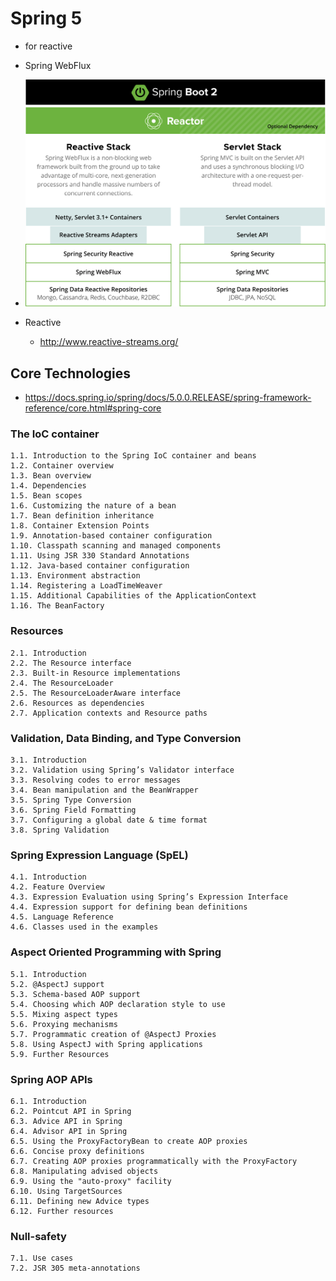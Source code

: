 # Spring 5
* for reactive
* Spring WebFlux

* <img src="images/diagram-reactive.svg" alt="reactive" class="img"/>

* Reactive
  * http://www.reactive-streams.org/

## Core Technologies
* https://docs.spring.io/spring/docs/5.0.0.RELEASE/spring-framework-reference/core.html#spring-core

### The IoC container
```
1.1. Introduction to the Spring IoC container and beans
1.2. Container overview
1.3. Bean overview
1.4. Dependencies
1.5. Bean scopes
1.6. Customizing the nature of a bean
1.7. Bean definition inheritance
1.8. Container Extension Points
1.9. Annotation-based container configuration
1.10. Classpath scanning and managed components
1.11. Using JSR 330 Standard Annotations
1.12. Java-based container configuration
1.13. Environment abstraction
1.14. Registering a LoadTimeWeaver
1.15. Additional Capabilities of the ApplicationContext
1.16. The BeanFactory
```

### Resources
```
2.1. Introduction
2.2. The Resource interface
2.3. Built-in Resource implementations
2.4. The ResourceLoader
2.5. The ResourceLoaderAware interface
2.6. Resources as dependencies
2.7. Application contexts and Resource paths
```

### Validation, Data Binding, and Type Conversion
```
3.1. Introduction
3.2. Validation using Spring’s Validator interface
3.3. Resolving codes to error messages
3.4. Bean manipulation and the BeanWrapper
3.5. Spring Type Conversion
3.6. Spring Field Formatting
3.7. Configuring a global date & time format
3.8. Spring Validation
```

### Spring Expression Language (SpEL)
```
4.1. Introduction
4.2. Feature Overview
4.3. Expression Evaluation using Spring’s Expression Interface
4.4. Expression support for defining bean definitions
4.5. Language Reference
4.6. Classes used in the examples
```
### Aspect Oriented Programming with Spring
```
5.1. Introduction
5.2. @AspectJ support
5.3. Schema-based AOP support
5.4. Choosing which AOP declaration style to use
5.5. Mixing aspect types
5.6. Proxying mechanisms
5.7. Programmatic creation of @AspectJ Proxies
5.8. Using AspectJ with Spring applications
5.9. Further Resources
```

### Spring AOP APIs
```
6.1. Introduction
6.2. Pointcut API in Spring
6.3. Advice API in Spring
6.4. Advisor API in Spring
6.5. Using the ProxyFactoryBean to create AOP proxies
6.6. Concise proxy definitions
6.7. Creating AOP proxies programmatically with the ProxyFactory
6.8. Manipulating advised objects
6.9. Using the "auto-proxy" facility
6.10. Using TargetSources
6.11. Defining new Advice types
6.12. Further resources
```

### Null-safety
```
7.1. Use cases
7.2. JSR 305 meta-annotations
```
